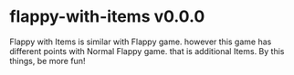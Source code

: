 # flappy-with-items v0.0.0

Flappy with Items is similar with Flappy game. however this game has different points with Normal Flappy game. that is additional Items. By this things, be more fun!
